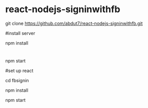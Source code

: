 # react-nodejs-signinwithfb
git clone https://github.com/abdut7/react-nodejs-signinwithfb.git

#install server


npm install

#
npm start

#set up react

cd fbsignin


npm install


npm start
